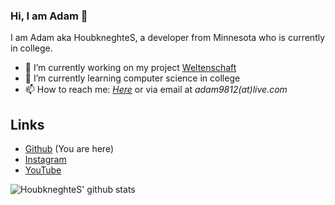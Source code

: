 ### Hi, I am Adam 👋

I am Adam aka HoubkneghteS, a developer from Minnesota who is currently in college.

- 🔭 I’m currently working on my project [Weltenschaft](https://github.com/houbkneghtes/weltenschaft)
- 🌱 I’m currently learning computer science in college
- 📫 How to reach me: *[Here](https://github.com/HoubkneghteS/HoubkneghteS/issues)* or via email at *adam9812(at)live.com*

## Links
- [Github](https://github.com/HoubkneghteS) (You are here)
- [Instagram](https://www.instagram.com/houbkneghtes/)
- [YouTube](www.youtube.com/channel/UCykkNoR5s5Qjynw_rjdpw4A)

![HoubkneghteS' github stats](https://github-readme-stats.vercel.app/api?username=houbkneghtes&show_icons=true)
